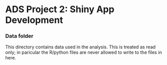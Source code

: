 # ADS Project 2:  Shiny App Development

### Data folder

This directory contains data used in the analysis. This is treated as read only; in paricular the R/python files are never allowed to write to the files in here.


